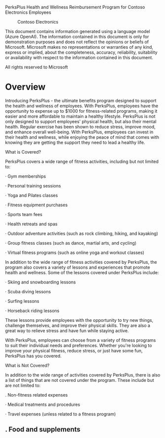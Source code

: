 PerksPlus Health and Wellness
Reimbursement Program for
Contoso Electronics Employees


<figure>

Contoso
Electronics

</figure>


<!-- PageBreak -->

This document contains information generated using a language model (Azure OpenAI). The information
contained in this document is only for demonstration purposes and does not reflect the opinions or
beliefs of Microsoft. Microsoft makes no representations or warranties of any kind, express or implied,
about the completeness, accuracy, reliability, suitability or availability with respect to the information
contained in this document.

All rights reserved to Microsoft

<!-- PageBreak -->


# Overview

Introducing PerksPlus - the ultimate benefits program designed to support the health and wellness of
employees. With PerksPlus, employees have the opportunity to expense up to $1000 for fitness-related
programs, making it easier and more affordable to maintain a healthy lifestyle. PerksPlus is not only
designed to support employees' physical health, but also their mental health. Regular exercise has been
shown to reduce stress, improve mood, and enhance overall well-being. With PerksPlus, employees can
invest in their health and wellness, while enjoying the peace of mind that comes with knowing they are
getting the support they need to lead a healthy life.

What is Covered?

PerksPlus covers a wide range of fitness activities, including but not limited to:

· Gym memberships

· Personal training sessions

· Yoga and Pilates classes

· Fitness equipment purchases

· Sports team fees

· Health retreats and spas

· Outdoor adventure activities (such as rock climbing, hiking, and kayaking)

· Group fitness classes (such as dance, martial arts, and cycling)

· Virtual fitness programs (such as online yoga and workout classes)

In addition to the wide range of fitness activities covered by PerksPlus, the program also covers a variety
of lessons and experiences that promote health and wellness. Some of the lessons covered under
PerksPlus include:

· Skiing and snowboarding lessons

· Scuba diving lessons

· Surfing lessons

· Horseback riding lessons

These lessons provide employees with the opportunity to try new things, challenge themselves, and
improve their physical skills. They are also a great way to relieve stress and have fun while staying active.

With PerksPlus, employees can choose from a variety of fitness programs to suit their individual needs
and preferences. Whether you're looking to improve your physical fitness, reduce stress, or just have
some fun, PerksPlus has you covered.

What is Not Covered?

In addition to the wide range of activities covered by PerksPlus, there is also a list of things that are not
covered under the program. These include but are not limited to:

. Non-fitness related expenses

· Medical treatments and procedures

· Travel expenses (unless related to a fitness program)

<!-- PageBreak -->


## . Food and supplements
